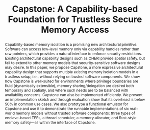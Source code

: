 ---
title: "Capstone: A Capability-based Foundation for Trustless Secure Memory Access"
authors:
 - slug: jason
 - name: Conrad Watt
   url: https://www.cl.cam.ac.uk/~caw77/
 - name: Aditya Badole
 - name: Trevor E. Carlson
   url: https://www.comp.nus.edu.sg/~tcarlson/
 - name: Prateek Saxena
   url: https://www.comp.nus.edu.sg/~prateeks/

category: [OS Security]
publication: USENIX Security
year: 2023
pub_url: http://www.comp.nus.edu.sg/~prateeks/papers/Capstone.pdf
abstract: "Capability-based memory isolation is a promising new architectural primitive. Software can access low-level memory only via capability handles rather than raw pointers, which provides a natural interface to enforce security restrictions. Existing architectural capability designs such as CHERI provide spatial safety, but fail to extend to other memory models that security-sensitive software designs may desire. In this paper, we propose Capstone, a more expressive architectural capability design that supports multiple existing memory isolation models in a trustless setup, i.e., without relying on trusted software components. We show how Capstone is well-suited for environments where privilege boundaries are fluid (dynamically extensible), memory sharing/delegation are desired both temporally and spatially, and where such needs are to be balanced with availability concerns. Capstone can also be implemented efficiently. We present an implementation sketch and through evaluation show that its overhead is below 50% in common use cases. We also prototype a functional emulator for Capstone and use it to demonstrate the runnable implementations of six real-world memory models without trusted software components: three types of enclave-based TEEs, a thread scheduler, a memory allocator, and Rust-style memory safety—all within the interface of Capstone."
---